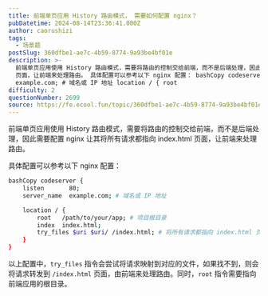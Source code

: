 ```yaml
---
title: 前端单页应用 History 路由模式， 需要如何配置 nginx？
pubDatetime: 2024-08-14T23:36:41.000Z
author: caorushizi
tags:
  - 场景题
postSlug: 360dfbe1-ae7c-4b59-8774-9a93be4bf01e
description: >-
  前端单页应用使用 History 路由模式，需要将路由的控制交给前端，而不是后端处理，因此需要配置 nginx 让其将所有请求都指向 index.html
  页面，让前端来处理路由。 具体配置可以参考以下 nginx 配置： bashCopy codeserver { listen 80; server_name
  example.com; # 域名或 IP 地址 location / { root
difficulty: 2
questionNumber: 2699
source: https://fe.ecool.fun/topic/360dfbe1-ae7c-4b59-8774-9a93be4bf01e
---
```


前端单页应用使用 History 路由模式，需要将路由的控制交给前端，而不是后端处理，因此需要配置 nginx 让其将所有请求都指向 index.html 页面，让前端来处理路由。

具体配置可以参考以下 nginx 配置：

```bash
bashCopy codeserver {
    listen       80;
    server_name  example.com; # 域名或 IP 地址

    location / {
        root   /path/to/your/app; # 项目根目录
        index  index.html;
        try_files $uri $uri/ /index.html; # 将所有请求都指向 index.html 页面
    }
}
```

以上配置中，`try_files` 指令会尝试将请求映射到对应的文件，如果找不到，则会将请求转发到 `/index.html` 页面，由前端来处理路由。同时，`root` 指令需要指向前端应用的根目录。
